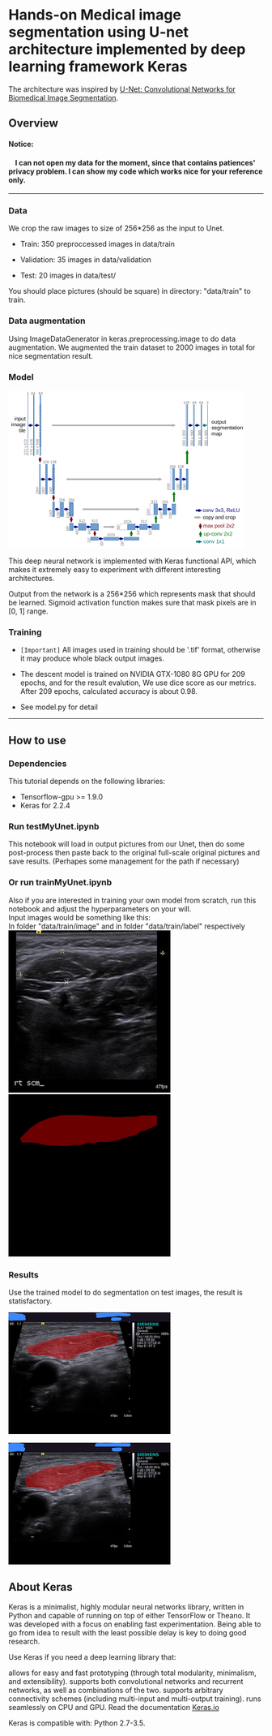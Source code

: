 # Hands-on Medical image segmentation using U-net architecture implemented by deep learning framework Keras

The architecture was inspired by [U-Net: Convolutional Networks for Biomedical Image Segmentation](http://lmb.informatik.uni-freiburg.de/people/ronneber/u-net/).


## Overview
#### Notice: 
#### &nbsp;&nbsp;&nbsp;&nbsp;I can not open my data for the moment, since that contains patiences' privacy problem. I can show my code which works nice for your reference only.
-----
### Data
We crop the raw images to size of 256*256 as the input to Unet.

* Train: 350 preproccessed images in data/train

* Validation: 35 images in data/validation

* Test: 20 images in data/test/

You should place pictures (should be square) in directory: "data/train" to train.

### Data augmentation

Using ImageDataGenerator in keras.preprocessing.image to do data augmentation. We augmented the train dataset to 2000 images in total for nice segmentation result.


### Model

![img/u-net-architecture.png](img/u-net-architecture.png)

This deep neural network is implemented with Keras functional API, which makes it extremely easy to experiment with different interesting architectures.

Output from the network is a 256*256 which represents mask that should be learned. Sigmoid activation function
makes sure that mask pixels are in \[0, 1\] range.

### Training
* `[Important]` All images used in training should be '.tif' format, otherwise it may produce whole black output images.
* The descent model is trained on NVIDIA GTX-1080 8G GPU for 209 epochs, and for the result evalution, We use dice score as our metrics. After 209 epochs, calculated accuracy is about 0.98.

* See model.py for detail

---

## How to use

### Dependencies

This tutorial depends on the following libraries:

* Tensorflow-gpu >= 1.9.0
* Keras for 2.2.4


### Run testMyUnet.ipynb

This notebook will load in output pictures from our Unet, then do some post-process then paste back to the original full-scale original pictures and save results. (Perhapes some management for the path if necessary)

### Or run trainMyUnet.ipynb

Also if you are interested in training your own model from scratch, run this notebook and adjust the hyperparameters on your will.\
Input images would be something like this:\
In folder "data/train/image" and in folder "data/train/label" respectively\
![image](img/HNC01-1001_crop.png)
![image](img/HNC01-1001_label.png)

### Results

Use the trained model to do segmentation on test images, the result is statisfactory.

![image](img/demo-0.png)

![image](img/demo-1.png)


## About Keras

Keras is a minimalist, highly modular neural networks library, written in Python and capable of running on top of either TensorFlow or Theano. It was developed with a focus on enabling fast experimentation. Being able to go from idea to result with the least possible delay is key to doing good research.

Use Keras if you need a deep learning library that:

allows for easy and fast prototyping (through total modularity, minimalism, and extensibility).
supports both convolutional networks and recurrent networks, as well as combinations of the two.
supports arbitrary connectivity schemes (including multi-input and multi-output training).
runs seamlessly on CPU and GPU.
Read the documentation [Keras.io](http://keras.io/)

Keras is compatible with: Python 2.7-3.5.
